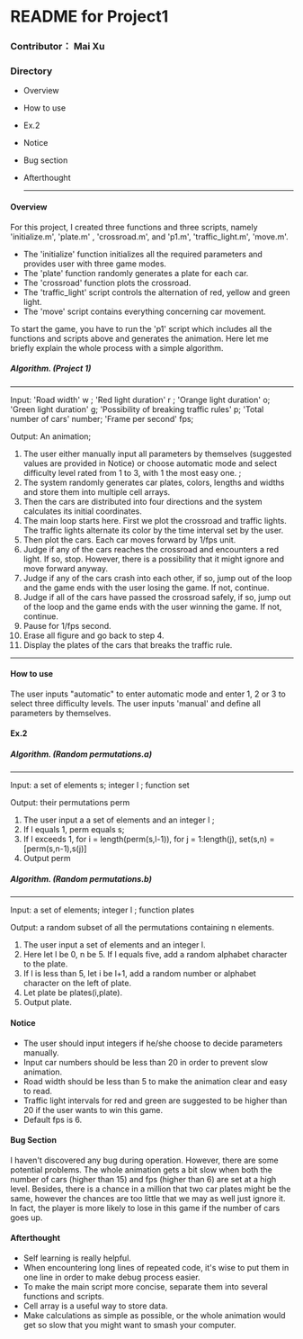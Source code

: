 # README for Project1

### Contributor： Mai Xu

### Directory

- Overview

- How to use

- Ex.2

- Notice

- Bug section

- Afterthought

  ------

#### Overview

For this project, I created three functions and three scripts, namely 'initialize.m', 'plate.m' , 'crossroad.m', and 'p1.m', 'traffic_light.m', 'move.m'.

- The 'initialize' function initializes all the required parameters and provides user with three game modes.
- The 'plate' function randomly generates a plate for each car.
- The 'crossroad' function plots the crossroad.
- The 'traffic_light' script controls the alternation of red, yellow and green light.
- The 'move' script contains everything concerning car movement.

To start the game, you have to run the 'p1' script which includes all the functions and scripts above and generates the animation. Here let me briefly explain the whole process with a simple algorithm.

##### Algorithm. (Project 1)

------

Input: 'Road width' w ; 'Red light duration' r ; 'Orange light duration' o; 'Green light duration' g; 'Possibility of breaking traffic rules' p; 'Total number of cars' number; 'Frame per second' fps;

Output: An animation;

1. The user either manually input all parameters by themselves (suggested values are provided in Notice) or choose automatic mode and select difficulty level rated from 1 to 3, with 1 the most easy one. ;
2. The system randomly generates car plates, colors, lengths and widths and store them into multiple cell arrays.
3. Then the cars are distributed into four directions and the system calculates its initial coordinates.
4. The main loop starts here. First we plot the crossroad and traffic lights. The traffic lights alternate its color by the time interval set by the user.
5. Then plot the cars. Each car moves forward by 1/fps unit.
6. Judge if any of the cars reaches the crossroad and encounters a red light. If so, stop. However, there is a possibility that it might ignore and move forward anyway.
7. Judge if any of the cars crash into each other, if so, jump out of the loop and the game ends with the user losing the game. If not, continue.
8. Judge if all of the cars have passed the crossroad safely, if so, jump out of the loop and the game ends with the user winning the game. If not, continue.
9. Pause for 1/fps second.
10. Erase all figure and go back to step 4.
11. Display the plates of the cars that breaks the traffic rule.

------

#### How to use

The user inputs "automatic" to enter automatic mode and enter 1, 2 or 3 to select three difficulty levels. The user inputs 'manual' and define all parameters by themselves.

#### Ex.2

##### Algorithm. (Random permutations.a)

------

Input: a set of elements s; integer l ; function set

Output: their permutations perm

1. The user input a a set of elements and an integer l ;
2. If l equals 1, perm equals s;
3. If l exceeds 1, for i = length(perm(s,l-1)), for j = 1:length(j), set(s,n) = [perm(s,n-1),s(j)]
4. Output perm

##### Algorithm. (Random permutations.b)

------

Input: a set of elements; integer l ; function plates

Output: a random subset of all the permutations containing n elements.

1. The user input a set of elements and an integer l.
2. Here let l be 0, n be 5. If l equals five, add a random alphabet character to the plate.
3. If l is less than 5, let i be l+1, add a random number or alphabet character on the left of plate.
4. Let plate be plates(i,plate).
5. Output plate.

#### Notice

- The user should input integers if he/she choose to decide parameters manually.
- Input car numbers should be less than 20 in order to prevent slow animation.
- Road width should be less than 5 to make the animation clear and easy to read.
- Traffic light intervals for red and green are suggested to be higher than 20 if the user wants to win this game.
- Default fps is 6.

#### Bug Section

I haven't discovered any bug during operation. However, there are some potential problems. The whole animation gets a bit slow when both the number of cars (higher than 15) and fps (higher than 6) are set at a high level. Besides, there is a chance in a million that two car plates might be the same, however the chances are too little that we may as well just ignore it. In fact, the player is more likely to lose in this game if the number of cars goes up.

#### Afterthought

- Self learning is really helpful.
- When encountering long lines of repeated code, it's wise to put them in one line in order to make debug process easier.
- To make the main script more concise, separate them into several functions and scripts.
- Cell array is a useful way to store data.
- Make calculations as simple as possible, or the whole animation would get so slow that you might want to smash your computer.
